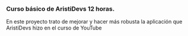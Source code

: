 ### Curso básico de AristiDevs 12 horas.

En este proyecto trato de mejorar y hacer más robusta la aplicación que AristiDevs hizo en el curso de YouTube
